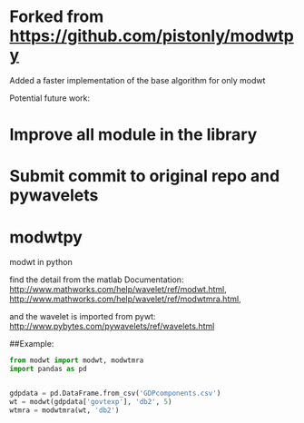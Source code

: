 # Forked from https://github.com/pistonly/modwtpy

Added a faster implementation of the base algorithm for only modwt

Potential future work:
# Improve all module in the library
# Submit commit to original repo and pywavelets

# modwtpy
modwt in python

find the detail from the matlab Documentation:
http://www.mathworks.com/help/wavelet/ref/modwt.html,
http://www.mathworks.com/help/wavelet/ref/modwtmra.html,

and the wavelet is imported from pywt:
http://www.pybytes.com/pywavelets/ref/wavelets.html

##Example:
```python
from modwt import modwt, modwtmra
import pandas as pd


gdpdata = pd.DataFrame.from_csv('GDPcomponents.csv')
wt = modwt(gdpdata['govtexp'], 'db2', 5)
wtmra = modwtmra(wt, 'db2')
```
